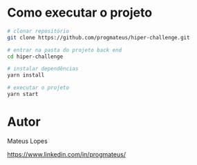 
# Como executar o projeto

```bash
# clonar repositório
git clone https://github.com/progmateus/hiper-challenge.git

# entrar na pasta do projeto back end
cd hiper-challenge

# instalar dependências
yarn install

# executar o projeto
yarn start
```

# Autor

Mateus Lopes

https://www.linkedin.com/in/progmateus/

